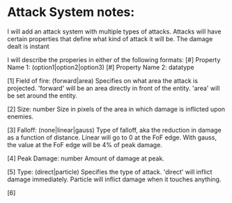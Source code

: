 # Attack System notes:
I will add an attack system with multiple types of attacks. Attacks will have certain properties that define what kind of attack it will be. The damage dealt is instant

I will describe the properies in either of the following formats:
[#] Property Name 1: (option1|option2|option3)
[#] Property Name 2: datatype


[1] Field of fire: (forward|area)
Specifies on what area the attack is projected. 'forward' will be an area directly in front of the entity. 'area' will be set around the entity.

[2] Size: number
Size in pixels of the area in which damage is inflicted upon enemies.

[3] Falloff: (none|linear|gauss)
Type of falloff, aka the reduction in damage as a function of distance. Linear will go to 0 at the FoF edge. With gauss, the value at the FoF edge will be 4% of peak damage.

[4] Peak Damage: number
Amount of damage at peak.

[5] Type: (direct|particle)
Specifies the type of attack. 'direct' will inflict damage immediately. Particle will inflict damage when it touches anything.

[6] 